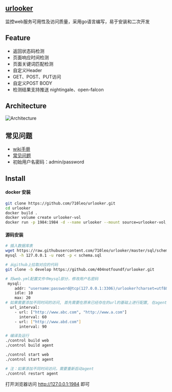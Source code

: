 ## [urlooker](https://github.com/710leo/urlooker)
监控web服务可用性及访问质量，采用go语言编写，易于安装和二次开发    

## Feature
- 返回状态码检测
- 页面响应时间检测
- 页面关键词匹配检测
- 自定义Header
- GET、POST、PUT访问
- 自定义POST BODY
- 检测结果支持推送 nightingale、open-falcon

## Architecture
![Architecture](img/urlooker_arch.png)

## 常见问题
- [wiki手册](https://github.com/710leo/urlooker/wiki)
- [常见问题](https://github.com/710leo/urlooker/wiki/FAQ)
- 初始用户名密码：admin/password

## Install
#### docker 安装

```bash
git clone https://github.com/710leo/urlooker.git
cd urlooker
docker build .
docker volume create urlooker-vol
docker run -p 1984:1984 -d --name urlooker --mount source=urlooker-vol,target=/var/lib/mysql --restart=always [CONTAINER ID]
```

#### 源码安装
```bash
# 插入数据库表
wget https://raw.githubusercontent.com/710leo/urlooker/master/sql/schema.sql
mysql -h 127.0.0.1 -u root -p < schema.sql

# 从github上拉取对应的代码
git clone -b develop https://github.com/404notfoundf/urlooker.git

# 将web.yml配置文件中mysql部分，修改用户名密码
 mysql:
    addr: "username:password@tcp(127.0.0.1:3306)/urlooker?charset=utf8&&loc=Asia%2FShanghai"
    idle: 10
    max: 20
# 如果需要添加不同时间的访问, 首先需要在原来已经存在的url的基础上进行配置, 在agent.yml添加配置即可（url支持数组）
  url_interval:
    - url: ["http://www.abc.com", "http://www.a.com"]
      interval: 60
    - url: ["http://www.abd.com"]
      interval: 90

# 编译及运行
./control build web
./control build agent

./control start web
./control start agent

# 注：如果添加不同时间访问，需要重新启动agent
./control restart agent
```
打开浏览器访问 http://127.0.0.1:1984 即可